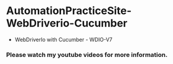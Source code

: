 # AutomationPracticeSite-WebDriverio-Cucumber
- WebDriverIo with Cucumber - WDIO-V7

<h3>Please watch my youtube videos for more information.</h3>

